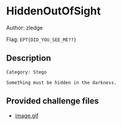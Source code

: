 # HiddenOutOfSight
Author: zledge

Flag: `EPT{DID_YOU_SEE_ME??}`
## Description
```
Category: Stego

Something must be hidden in the darkness.
```

## Provided challenge files
* [image.gif](image.gif)
